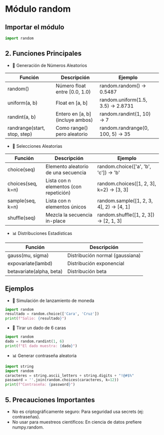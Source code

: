 # Módulo random


## Importar el módulo
```python
import random
```

## 2. Funciones Principales
- 🔢 Generación de Números Aleatorios

| Función                      | Descripción                      | Ejemplo                           |
| ---------------------------- | -------------------------------- | --------------------------------- |
| random()                     | Número float entre [0.0, 1.0)    | random.random() → 0.5487          |
| uniform(a, b)                | Float en [a, b]                  | random.uniform(1.5, 3.5) → 2.8731 |
| randint(a, b)                | Entero en [a, b] (incluye ambos) | random.randint(1, 10) → 7         |
| randrange(start, stop, step) | Como range() pero aleatorio      | random.randrange(0, 100, 5) → 35  |

- 🎲 Selecciones Aleatorias

| Función           | Descripción                            | Ejemplo                                 |
| ----------------- | -------------------------------------- | --------------------------------------- |
| choice(seq)       | Elemento aleatorio de una secuencia    | random.choice(['a', 'b', 'c']) → 'b'    |
| choices(seq, k=n) | Lista con n elementos (con repetición) | random.choices([1, 2, 3], k=2) → [3, 3] |
| sample(seq, k=n)  | Lista con n elementos únicos           | random.sample([1, 2, 3, 4], 2) → [4, 1] |
| shuffle(seq)      | Mezcla la secuencia in-place           | random.shuffle([1, 2, 3]) → [2, 1, 3]   |

- 📊 Distribuciones Estadísticas

| Función                  | Descripción                     |
| ------------------------ | ------------------------------- |
| gauss(mu, sigma)         | Distribución normal (gaussiana) |
| expovariate(lambd)       | Distribución exponencial        |
| betavariate(alpha, beta) | Distribución beta               |

## Ejemplos

- 🎯 Simulación de lanzamiento de moneda
```python
import random
resultado = random.choice(['Cara', 'Cruz'])
print(f"Salio: {resultado}")
```

- 🎲 Tirar un dado de 6 caras

```python
import random
dado = random.randint(1, 6)
print(f"El dado muestra: {dado}")
```

- 📊 Generar contraseña aleatoria
```python
import string
import random
caracteres = string.ascii_letters + string.digits + "!@#$%"
password = ''.join(random.choices(caracteres, k=12))
print(f"Contraseña: {password}")
```

## 5. Precauciones Importantes

- No es criptográficamente seguro: Para seguridad usa secrets (ej: contraseñas).
- No usar para muestreos científicos: En ciencia de datos prefiere numpy.random.
